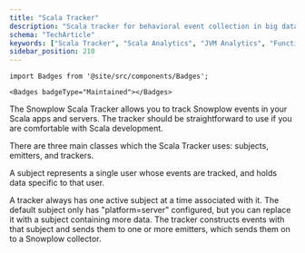 ```yaml
---
title: "Scala Tracker"
description: "Scala tracker for behavioral event collection in big data applications and functional programming systems."
schema: "TechArticle"
keywords: ["Scala Tracker", "Scala Analytics", "JVM Analytics", "Functional Programming", "Server Tracking", "Backend Analytics"]
sidebar_position: 210
---
```


```mdx-code-block
import Badges from '@site/src/components/Badges';

<Badges badgeType="Maintained"></Badges>
```

The Snowplow Scala Tracker allows you to track Snowplow events in your Scala apps and servers. The tracker should be straightforward to use if you are comfortable with Scala development.

There are three main classes which the Scala Tracker uses: subjects, emitters, and trackers.

A subject represents a single user whose events are tracked, and holds data specific to that user.

A tracker always has one active subject at a time associated with it. The default subject only has "platform=server" configured, but you can replace it with a subject containing more data. The tracker constructs events with that subject and sends them to one or more emitters, which sends them on to a Snowplow collector.

